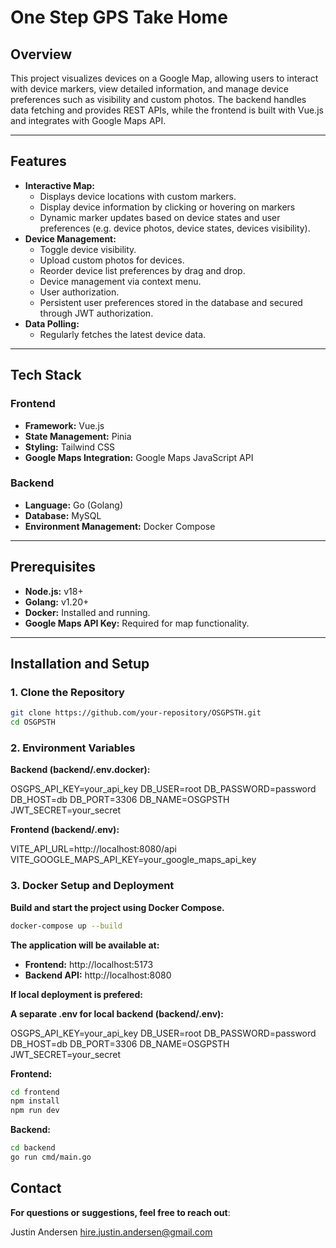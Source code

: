 # One Step GPS Take Home

## Overview

This project visualizes devices on a Google Map, allowing users to interact with device markers, view detailed information, and manage device preferences such as visibility and custom photos. The backend handles data fetching and provides REST APIs, while the frontend is built with Vue.js and integrates with Google Maps API.

---

## Features

- **Interactive Map:**
  - Displays device locations with custom markers.
  - Display device information by clicking or hovering on markers
  - Dynamic marker updates based on device states and user preferences (e.g. device photos, device states, devices visibility).
- **Device Management:**
  - Toggle device visibility.
  - Upload custom photos for devices.
  - Reorder device list preferences by drag and drop.
  - Device management via context menu.
  - User authorization.
  - Persistent user preferences stored in the database and secured through JWT authorization.
- **Data Polling:**
  - Regularly fetches the latest device data.

---

## Tech Stack

### Frontend
- **Framework:** Vue.js
- **State Management:** Pinia
- **Styling:** Tailwind CSS
- **Google Maps Integration:** Google Maps JavaScript API

### Backend
- **Language:** Go (Golang)
- **Database:** MySQL
- **Environment Management:** Docker Compose

---

## Prerequisites

- **Node.js:** v18+
- **Golang:** v1.20+
- **Docker:** Installed and running.
- **Google Maps API Key:** Required for map functionality.

---

## Installation and Setup

### 1. Clone the Repository
```bash
git clone https://github.com/your-repository/OSGPSTH.git
cd OSGPSTH
```

### 2. Environment Variables

**Backend (backend/.env.docker):**

OSGPS_API_KEY=your_api_key
DB_USER=root
DB_PASSWORD=password
DB_HOST=db
DB_PORT=3306
DB_NAME=OSGPSTH
JWT_SECRET=your_secret

**Frontend (backend/.env):**

VITE_API_URL=http://localhost:8080/api
VITE_GOOGLE_MAPS_API_KEY=your_google_maps_api_key

### 3. Docker Setup and Deployment

**Build and start the project using Docker Compose.**

```bash
docker-compose up --build
```

**The application will be available at:**

- **Frontend:** http://localhost:5173
- **Backend API:** http://localhost:8080

**If local deployment is prefered:**

**A separate .env for local backend (backend/.env):**

OSGPS_API_KEY=your_api_key
DB_USER=root
DB_PASSWORD=password
DB_HOST=db
DB_PORT=3306
DB_NAME=OSGPSTH
JWT_SECRET=your_secret

**Frontend:**

```bash
cd frontend
npm install
npm run dev
```

**Backend:**

```bash
cd backend
go run cmd/main.go
```

## Contact

**For questions or suggestions, feel free to reach out**:

Justin Andersen
hire.justin.andersen@gmail.com